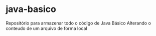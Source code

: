 # java-basico
Repositório para armazenar todo o código de Java Básico
Alterando o conteudo de um arquivo de forma local 